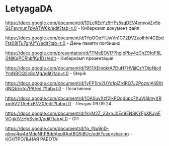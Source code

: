 # LetyagaDA
https://docs.google.com/document/d/1DLcREeYz5HFs5sqDEV4emvwZv5bGLFeymunFpVATW6k/edit?tab=t.0 - Киберкамп документ файл

https://docs.google.com/document/d/1YpOOqYlUwVn1C72DVZuoIhhI4GEbdFts08ITu7gnUfY/edit?tab=t.0 - День памяти погбиших

https://docs.google.com/presentation/d/1TMeEOVl7PhgibPby4zGhZ9foF8LGNlKqPCRhkfKu1Ds/edit - Киберкамп презентация

https://docs.google.com/document/d/1951XEmokrA7DuH7HVjjiCzYOjgNjolIYmNBOQ2c8oMg/edit?tab=t.0 - Stepik 

https://docs.google.com/document/d/1yFP1Im2UYo1piZrdRG7J2PozwjAIi9XtdNQbExto7PA/edit?tab=t.0 - Позитивчик

https://docs.google.com/document/d/1OA0uvXzf2jkPQgdupc7XuVjSImyXRxm5V2TAehxKVZ0/edit?tab=t.0 - Лекция 09.09.24

https://docs.google.com/document/d/1kyM2Z_23xnJ0Ec8ENSKYFpXKJyiFVCgktVzHjrSvln0/edit?tab=t.0 - GIT

https://docs.google.com/document/d/1p_lNu9nD-plmvi4w4dMdeNftP8ddAxplfAptBQ5jBUc/edit?usp=sharing - КОНТРОЛЬНАЯ РАБОТА!
